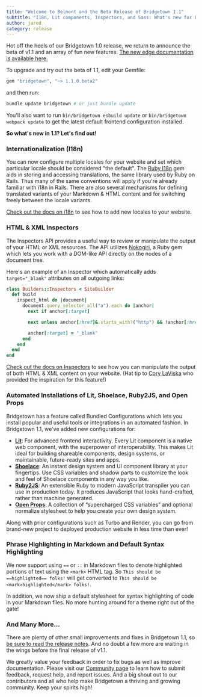 ```yaml
---
title: "Welcome to Belmont and the Beta Release of Bridgetown 1.1"
subtitle: "I18n, Lit components, Inspectors, and Sass: What's new for Bridgetown as we head into Q3 2022."
author: jared
category: release
---
```


Hot off the heels of our Bridgetown 1.0 release, we return to announce the beta of v1.1 and an array of fun new features. [The new edge documentation is available here.](https://edge.bridgetownrb.com)

To upgrade and try out the beta of 1.1, edit your Gemfile:

```rb
gem "bridgetown", "~> 1.1.0.beta2"
```

and then run:

```sh
bundle update bridgetown # or just bundle update
```

You'll also want to run `bin/bridgetown esbuild update`  or `bin/bridgetown webpack update` to get the latest default  frontend configuration installed.

**So what's new in 1.1? Let's find out!**

### Internationalization (I18n)

You can now configure multiple locales for your website and set which particular locale should be considered "the default". The [Ruby I18n](https://github.com/ruby-i18n/i18n) gem aids in storing and accessing translations, the same library used by Ruby on Rails. Thus many of the same conventions will apply if you're already familiar with i18n in Rails. There are also several mechanisms for defining translated variants of your Markdown & HTML content and for switching freely between the locale variants.

[Check out the docs on i18n](https://edge.bridgetownrb.com/docs/internationalization) to see how to add new locales to your website.

### HTML & XML Inspectors

The Inspectors API provides a useful way to review or manipulate the output of your HTML or XML resources. The API utilizes [Nokogiri](https://nokogiri.org), a Ruby gem which lets you work with a DOM-like API directly on the nodes of a document tree.

Here's an example of an Inspector which automatically adds `target="_blank"` attributes on all outgoing links:

```ruby
class Builders::Inspectors < SiteBuilder
  def build
    inspect_html do |document|
      document.query_selector_all("a").each do |anchor|
        next if anchor[:target]

        next unless anchor[:href]&.starts_with?("http") && !anchor[:href]&.include?(site.config.url)

        anchor[:target] = "_blank"
      end
    end
  end
end
```

[Check out the docs on Inspectors](https://edge.bridgetownrb.com/docs/plugins/inspectors) to see how you can manipulate the output of both HTML & XML content on your website. (Hat tip to [Cory LaViska](https://www.abeautifulsite.net) who provided the inspiration for this feature!)

### Automated Installations of Lit, Shoelace, Ruby2JS, and Open Props

Bridgetown has a feature called Bundled Configurations which lets you install popular and useful tools or integrations in an automated fashion. In Bridgetown 1.1, we've added new configurations for:

* **[Lit](https://edge.bridgetownrb.com/docs/components/lit)**: For advanced frontend interactivity. Every Lit component is a native web component, with the superpower of interoperability. This makes Lit ideal for building shareable components, design systems, or maintainable, future-ready sites and apps.
* **[Shoelace](https://edge.bridgetownrb.com/docs/bundled-configurations#shoelace)**: An instant design system and UI component library at your fingertips. Use CSS variables and shadow parts to customize the look and feel of Shoelace components in any way you like. 
* **[Ruby2JS](https://edge.bridgetownrb.com/docs/bundled-configurations#ruby2js)**:  An extensible Ruby to modern JavaScript transpiler you can use in production today. It produces JavaScript that looks hand-crafted, rather than machine generated.
* **[Open Props](https://edge.bridgetownrb.com/docs/bundled-configurations#open-props)**: A collection of “supercharged CSS variables” and optional normalize stylesheet to help you create your own design system.

Along with prior configurations such as Turbo and Render, you can go from brand-new project to deployed production website in less time than ever!

### Phrase Highlighting in Markdown and Default Syntax Highlighting

We now support using `==` or `::` in Markdown files to denote highlighted portions of text using the `<mark>` HTML tag. So `This should be ==highlighted== folks!` will get converted to `This should be <mark>highlighted</mark> folks!`.

In addition, we now ship a default stylesheet for syntax highlighting of code in your Markdown files. No more hunting around for a theme right out of the gate!

### And Many More…

There are plenty of other small improvements and fixes in Bridgetown 1.1, so [be sure to read the release notes](https://github.com/bridgetownrb/bridgetown/releases/tag/v1.1.0.beta2). And no doubt a few more are waiting in the wings before the final release of v1.1.

We greatly value your feedback in order to fix bugs as well as improve documentation. Please visit our [Community page](/community) to learn how to submit feedback, request help, and report issues. And a big shout out to our contributors and all who help make Bridgetown a thriving and growing community. Keep your spirits high!